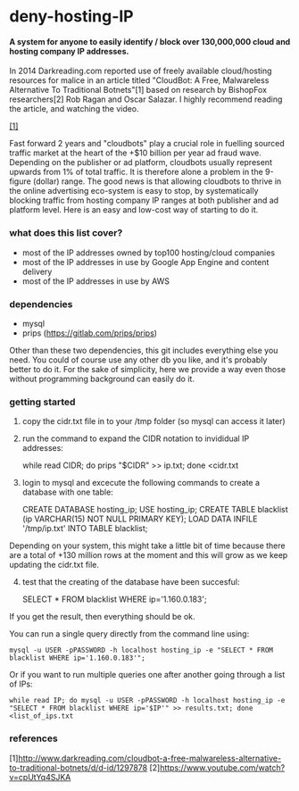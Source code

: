 # deny-hosting-IP
#### A system for anyone to easily identify / block over 130,000,000 cloud and hosting company IP addresses.

In 2014 Darkreading.com reported use of freely available cloud/hosting resources for malice in an article titled "CloudBot: A Free, Malwareless Alternative To Traditional Botnets"[1] based on research by BishopFox researchers[2] Rob Ragan and Oscar Salazar. I highly recommend reading the article, and watching the video.  

[[1]](http://www.darkreading.com/cloudbot-a-free-malwareless-alternative-to-traditional-botnets/d/d-id/1297878)

Fast forward 2 years and "cloudbots" play a crucial role in fuelling sourced traffic market at the heart of the +$10 billion per year ad fraud wave. Depending on the publisher or ad platform, cloudbots usually represent upwards from 1% of total traffic. It is therefore alone a problem in the 9-figure (dollar) range. The good news is that allowing cloudbots to thrive in the online advertising eco-system is easy to stop, by systematically blocking traffic from hosting company IP ranges at both publisher and ad platform level. Here is an easy and low-cost way of starting to do it. 

### what does this list cover? 

- most of the IP addresses owned by top100 hosting/cloud companies 
- most of the IP addresses in use by Google App Engine and content delivery 
- most of the IP addresses in use by AWS

### dependencies 

- mysql 
- prips (https://gitlab.com/prips/prips)

Other than these two dependencies, this git includes everything else you need. You could of course use any other db you like, and it's probably better to do it. For the sake of simplicity, here we provide a way even those without programming background can easily do it. 

### getting started 

1) copy the cidr.txt file in to your /tmp folder (so mysql can access it later)
2) run the command to expand the CIDR notation to invididual IP addresses: 
    
    while read CIDR; do prips "$CIDR" >> ip.txt; done <cidr.txt

3) login to mysql and excecute the following commands to create a database with one table: 

    CREATE DATABASE hosting_ip;
    USE hosting_ip;
    CREATE TABLE blacklist (ip VARCHAR(15) NOT NULL PRIMARY KEY);
    LOAD DATA INFILE '/tmp/ip.txt' INTO TABLE blacklist;

Depending on your system, this might take a little bit of time because there are a total of +130 million rows at the moment and this will grow as we keep updating the cidr.txt file. 

4) test that the creating of the database have been succesful: 

    SELECT * FROM blacklist WHERE ip='1.160.0.183';
   
If you get the result, then everything should be ok. 

You can run a single query directly from the command line using: 

    mysql -u USER -pPASSWORD -h localhost hosting_ip -e "SELECT * FROM blacklist WHERE ip='1.160.0.183'";
    
Or if you want to run multiple queries one after another going through a list of IPs: 

    while read IP; do mysql -u USER -pPASSWORD -h localhost hosting_ip -e "SELECT * FROM blacklist WHERE ip='$IP'" >> results.txt; done <list_of_ips.txt

### references

[1]http://www.darkreading.com/cloudbot-a-free-malwareless-alternative-to-traditional-botnets/d/d-id/1297878
[2]https://www.youtube.com/watch?v=cpUtYq4SJKA
